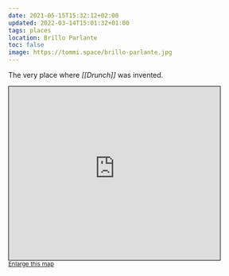 ```yaml
---
date: 2021-05-15T15:32:12+02:00
updated: 2022-03-14T15:01:32+01:00
tags: places
location: Brillo Parlante
toc: false
image: https://tommi.space/brillo-parlante.jpg
---
```

The very place where *[[Drunch]]* was invented.

<iframe width="425" height="350" frameborder="0" scrolling="no" marginheight="0" marginwidth="0" src="https://www.openstreetmap.org/export/embed.html?bbox=12.325765156929267%2C45.43747421696264%2C12.328018212501776%2C45.43892339359483&amp;layer=mapnik&amp;marker=45.438198809931095%2C12.32689168471552" style="border: 1px solid black"></iframe><br/><small><a href="https://www.openstreetmap.org/?mlat=45.43820&amp;mlon=12.32689#map=19/45.43820/12.32689">Enlarge this map</a></small>